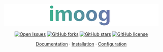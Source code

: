 <p align="center">
  <img src="docs/assets/largelogo.png" alt="logo"/>
</p>

<p align="center">
  <a href="https://github.com/justanotherbyte/imoog/issues"
    ><img
      src="https://img.shields.io/github/issues/justanotherbyte/imoog?style=for-the-badge"
      alt="Open Issues"
  /></a>
  <a href="https://github.com/justanotherbyte/imoog/network"><img alt="GitHub forks" src="https://img.shields.io/github/forks/justanotherbyte/imoog?style=for-the-badge"></a>
  <a href="https://github.com/justanotherbyte/imoog/stargazers"><img alt="GitHub stars" src="https://img.shields.io/github/stars/justanotherbyte/imoog?style=for-the-badge"></a>
  <a href="https://github.com/justanotherbyte/imoog/blob/main/LICENSE"><img alt="GitHub license" src="https://img.shields.io/github/license/justanotherbyte/imoog?style=for-the-badge"></a>
</p>

<p align="center">
  <a href="https://imoog.readthedocs.io/en/latest/">Documentation</a>
  ·
  <a href="https://imoog.readthedocs.io/en/latest/installation">Installation</a>
  ·
  <a href="https://imoog.readthedocs.io/en/latest/installation/#configuration">Configuration</a>
</p>